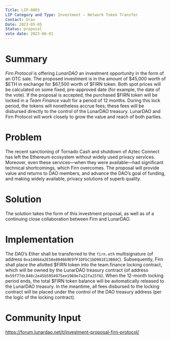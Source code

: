 ```yaml
---
Title: LIP-0003
LIP Category and Type: Investment – Network Token Transfer
Contact: Grav
Date: 2023-05-05
Status: proposal
vote date: 2023-06-01
---
```

# Summary
_Firn Protocol_ is offering _LunarDAO_ an investment opportunity in the form of an OTC sale.
The proposed investment is in the amount of $45,000 worth of $ETH in exchange for $67,500 worth of $FIRN token.
Both spot prices will be calculated on some fixed, pre-approved date (for example, the date of the vote).
If the proposal is accepted, the purchased $FIRN token will be locked in a _Team Finance_ vault for a period of 12 months. During this lock period, the tokens will nonetheless accrue fees; these fees will be disbursed directly to the control of the LunarDAO treasury.
LunarDAO and Firn Protocol will work closely to grow the value and reach of both parties.

# Problem
The recent sanctioning of Tornado Cash and shutdown of Aztec Connect has left the Ethereum ecosystem without widely used privacy services.
Moreover, even these services—when they were available—had significant technical shortcomings, which Firn overcomes.
The proposal will provide value and returns to DAO members, and advance the DAO’s goal of funding, and making widely available, privacy solutions of superb quality.

# Solution
The solution takes the form of this investment proposal, as well as of a continuing close collaboration between Firn and LunarDAO.

# Implementation
The DAO’s Ether shall be transferred to the `firn.eth` multisignature (of address `0xa14664a2E58e804669E9fF1DFbC1bD981E13B0dC`).
Subsequently, Firn shall place the allotted $FIRN token into the team.finance locking contract, which will be owned by the LunarDAO treasury contract (of address `0x59f77dc848c2e45b5954975ee1969e7a22fa25f6`).
When the 12-month locking period ends, the total $FIRN token balance will be automatically released to the LunarDAO treasury.
In the meantime, all fees disbursed to the locking contract will be placed under the control of the DAO treasury address (per the logic of the locking contract).

# Community Input
https://forum.lunardao.net/t/investment-proposal-firn-protocol/
